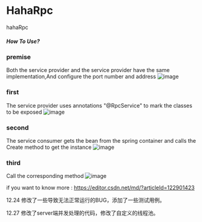 # HahaRpc
hahaRpc
##### How To Use?
### premise
Both the service provider and the service provider have the same implementation,And configure the port number and address
![image](https://user-images.githubusercontent.com/46241352/153714510-d833be80-8a07-4d07-baef-6973055567c1.png)

### first
The service provider uses annotations "@RpcService" to mark the classes to be exposed
![image](https://user-images.githubusercontent.com/46241352/153714464-7e0791a7-58c1-4427-bda4-962600c282a1.png)

### second
The service consumer gets the bean from the spring container and calls the Create method to get the instance
![image](https://user-images.githubusercontent.com/46241352/153714403-1dd6d21b-9f7d-4112-b8d9-a6c6fa80f2b0.png)

### third
Call the corresponding method
![image](https://user-images.githubusercontent.com/46241352/153714394-d3905788-d0ef-4ea0-af44-eccbaa7e39e6.png)

if you want to know more : https://editor.csdn.net/md/?articleId=122901423

12.24
修改了一些导致无法正常运行的BUG，添加了一些测试用例。

12.27
修改了server端并发处理的代码，修改了自定义的线程池。
